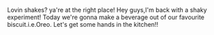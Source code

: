 Lovin shakes?
ya're  at the right place!
Hey guys,I'm back with a shaky experiment!
Today we're gonna make a beverage out of our favourite biscuit.i.e.Oreo.
Let's get some hands in the kitchen!!
